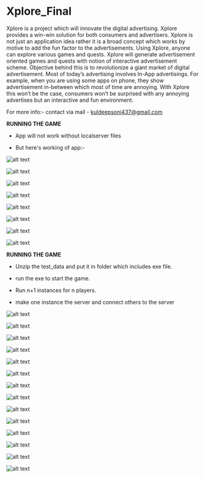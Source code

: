 # Xplore_Final

Xplore is a project which will innovate the digital advertising. Xplore provides a win-win solution for both consumers and advertisers. Xplore is not just an application idea rather it is a broad concept which works by motive to add the fun factor to the advertisements.
Using Xplore, anyone can explore various games and quests. Xplore will generate advertisement oriented games and quests with notion of interactive advertisement scheme.
Objective behind this is to revolutionize a giant market of digital advertisement. Most of today’s advertising involves In-App advertisings. For example, when you are using some apps on phone, they show advertisement in-between which most of time are annoying. With Xplore this won’t be the case, consumers won’t be surprised with any annoying advertises but an interactive and fun environment.

For more info:- contact via mail - kuldeepsoni437@gmail.com

<b> RUNNING THE GAME </b>

* App will not work without localserver files

* But here's working of app:-

![alt text](https://github.com/KuldeepSoni17/Xplore_Final/blob/master/Screenshot_20180425-113954.png)

![alt text](https://github.com/KuldeepSoni17/Xplore_Final/blob/master/Screenshot_20180425-114019.png)

![alt text](https://github.com/KuldeepSoni17/Xplore_Final/blob/master/Screenshot_20180425-114028.png)

![alt text](https://github.com/KuldeepSoni17/Xplore_Final/blob/master/Screenshot_20180425-114236.png)

![alt text](https://github.com/KuldeepSoni17/Xplore_Final/blob/master/Screenshot_20180425-114242.png)

![alt text](https://github.com/KuldeepSoni17/Xplore_Final/blob/master/Screenshot_20180425-114245.png)

![alt text](https://github.com/KuldeepSoni17/Xplore_Final/blob/master/Screenshot_20180425-114332.png)

![alt text](https://github.com/KuldeepSoni17/Xplore_Final/blob/master/Screenshot_20180425-114335.png)

<b> RUNNING THE GAME </b>

* Unzip the test_data and put it in folder which includes exe file.

* run the exe to start the game.

* Run n+1 instances for n players.

* make one instance the server and connect others to the server

![alt text](https://github.com/KuldeepSoni17/CowMania_Final/blob/master/Screenshot%20(1).png)

![alt text](https://github.com/KuldeepSoni17/CowMania_Final/blob/master/Screenshot%20(2).png)

![alt text](https://github.com/KuldeepSoni17/CowMania_Final/blob/master/Screenshot%20(3).png)

![alt text](https://github.com/KuldeepSoni17/CowMania_Final/blob/master/Screenshot%20(4).png)

![alt text](https://github.com/KuldeepSoni17/CowMania_Final/blob/master/Screenshot%20(5).png)

![alt text](https://github.com/KuldeepSoni17/CowMania_Final/blob/master/Screenshot%20(6).png)

![alt text](https://github.com/KuldeepSoni17/CowMania_Final/blob/master/Screenshot%20(7).png)

![alt text](https://github.com/KuldeepSoni17/CowMania_Final/blob/master/Screenshot%20(8).png)

![alt text](https://github.com/KuldeepSoni17/CowMania_Final/blob/master/Screenshot%20(9).png)

![alt text](https://github.com/KuldeepSoni17/CowMania_Final/blob/master/Screenshot%20(10).png)

![alt text](https://github.com/KuldeepSoni17/CowMania_Final/blob/master/Screenshot%20(11).png)

![alt text](https://github.com/KuldeepSoni17/CowMania_Final/blob/master/Screenshot%20(12).png)

![alt text](https://github.com/KuldeepSoni17/CowMania_Final/blob/master/Screenshot%20(13).png)

![alt text](https://github.com/KuldeepSoni17/CowMania_Final/blob/master/Screenshot%20(14).png)
